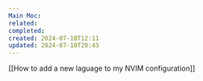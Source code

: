```yaml
---
Main Moc: 
related: 
completed: 
created: 2024-07-10T12:11
updated: 2024-07-10T20:43
---
```

[[How to add a new laguage to my NVIM configuration]]
